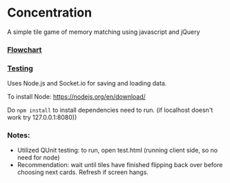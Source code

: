 # Concentration

A simple tile game of memory matching using javascript and jQuery

### [Flowchart](https://drive.google.com/file/d/17wuUPiKCjAFG5C2kMf1e--yFHcM8ZdcQ/view?usp=sharing)

### [Testing](https://docs.google.com/document/d/1A9Qt6aqgksdqASCX_gNS6axERrmzyl9JKqZ_5Hgf5vQ/edit?usp=sharing)


Uses Node.js and Socket.io for saving and loading data.

To install Node:
https://nodejs.org/en/download/

Do `npm install` to install dependencies need to run.
(if localhost doesn't work try 127.0.0.1:8080))

### Notes:
- Utilized QUnit testing: to run, open test.html (running client side, so no need for node)
- Recommendation: wait until tiles have finished flipping back over before choosing next cards. Refresh if screen hangs.
